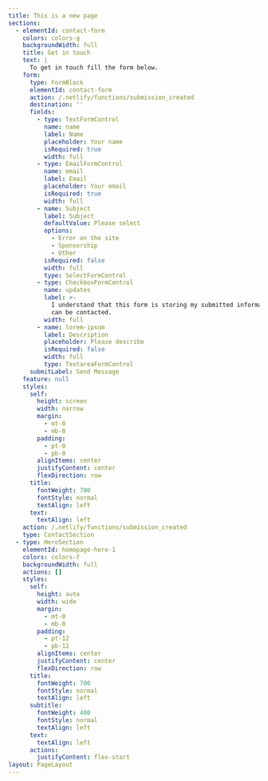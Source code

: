 ```yaml
---
title: This is a new page
sections:
  - elementId: contact-form
    colors: colors-g
    backgroundWidth: full
    title: Get in touch
    text: |
      To get in touch fill the form below.
    form:
      type: FormBlock
      elementId: contact-form
      action: /.netlify/functions/submission_created
      destination: ''
      fields:
        - type: TextFormControl
          name: name
          label: Name
          placeholder: Your name
          isRequired: true
          width: full
        - type: EmailFormControl
          name: email
          label: Email
          placeholder: Your email
          isRequired: true
          width: full
        - name: Subject
          label: Subject
          defaultValue: Please select
          options:
            - Error on the site
            - Sponsorship
            - Other
          isRequired: false
          width: full
          type: SelectFormControl
        - type: CheckboxFormControl
          name: updates
          label: >-
            I understand that this form is storing my submitted information so I
            can be contacted.
          width: full
        - name: lorem-ipsum
          label: Description
          placeholder: Please describe
          isRequired: false
          width: full
          type: TextareaFormControl
      submitLabel: Send Message
    feature: null
    styles:
      self:
        height: screen
        width: narrow
        margin:
          - mt-0
          - mb-0
        padding:
          - pt-0
          - pb-0
        alignItems: center
        justifyContent: center
        flexDirection: row
      title:
        fontWeight: 700
        fontStyle: normal
        textAlign: left
      text:
        textAlign: left
    action: /.netlify/functions/submission_created
    type: ContactSection
  - type: HeroSection
    elementId: homepage-hero-1
    colors: colors-f
    backgroundWidth: full
    actions: []
    styles:
      self:
        height: auto
        width: wide
        margin:
          - mt-0
          - mb-0
        padding:
          - pt-12
          - pb-12
        alignItems: center
        justifyContent: center
        flexDirection: row
      title:
        fontWeight: 700
        fontStyle: normal
        textAlign: left
      subtitle:
        fontWeight: 400
        fontStyle: normal
        textAlign: left
      text:
        textAlign: left
      actions:
        justifyContent: flex-start
layout: PageLayout
---
```

